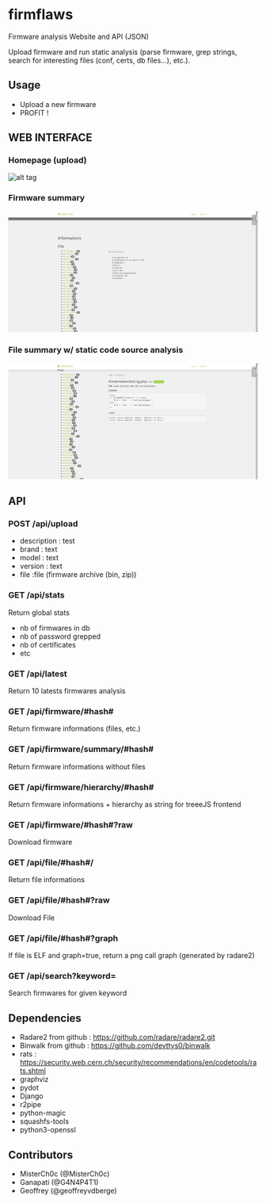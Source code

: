 # firmflaws
Firmware analysis Website and API (JSON)

Upload firmware and run static analysis (parse firmware, grep strings, search for interesting files (conf, certs, db files...), etc.).

## Usage
 - Upload a new firmware
 - PROFIT !

## WEB INTERFACE

### Homepage (upload)
![alt tag](hhttps://raw.githubusercontent.com/Ganapati/firmflaws/master/images/home.jpg)

### Firmware summary
![alt tag](https://raw.githubusercontent.com/Ganapati/firmflaws/master/images/firmware_summary.jpg)


### File summary w/ static code source analysis
![alt tag](https://raw.githubusercontent.com/Ganapati/firmflaws/master/images/file_analysis.jpg)

## API
### POST /api/upload
- description : test
- brand : text
- model : text
- version : text
- file :file (firmware archive (bin, zip))

### GET /api/stats
Return global stats
 - nb of firmwares in db
 - nb of password grepped
 - nb of certificates
 - etc

### GET /api/latest
Return 10 latests firmwares analysis

### GET /api/firmware/#hash#
Return firmware informations (files, etc.)

### GET /api/firmware/summary/#hash#
Return firmware informations without files

### GET /api/firmware/hierarchy/#hash#
Return firmware informations + hierarchy as string for treeeJS frontend

### GET /api/firmware/#hash#?raw
Download firmware

### GET /api/file/#hash#/
Return file informations

### GET /api/file/#hash#?raw
Download File

### GET /api/file/#hash#?graph
If file is ELF and graph=true, return a png call graph (generated by radare2)

### GET /api/search?keyword=<keyword>
Search firmwares for given keyword

## Dependencies
 - Radare2 from github : https://github.com/radare/radare2.git
 - Binwalk from github : https://github.com/devttys0/binwalk
 - rats : https://security.web.cern.ch/security/recommendations/en/codetools/rats.shtml
 - graphviz
 - pydot
 - Django
 - r2pipe
 - python-magic
 - squashfs-tools
 - python3-openssl

## Contributors
 - MisterCh0c (@MisterCh0c)
 - Ganapati (@G4N4P4T1)
 - Geoffrey (@geoffreyvdberge)
